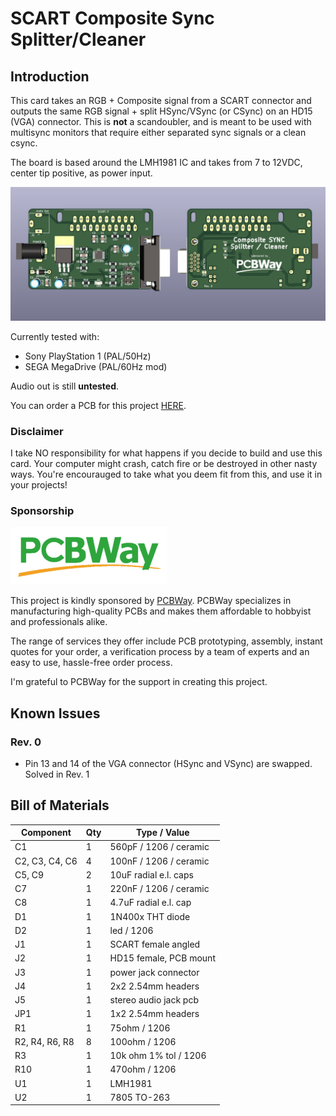 # SCART Composite Sync Splitter/Cleaner

## Introduction

This card takes an RGB + Composite signal from a SCART connector and outputs the same RGB signal + split HSync/VSync (or CSync) on an 
HD15 (VGA) connector. This is **not** a scandoubler, and is meant to be used with multisync monitors that require either separated
sync signals or a clean csync.

The board is based around the LMH1981 IC and takes from 7 to 12VDC, center tip positive, as power input.

![Sync Splitter](pics/pcb_view.jpg)

Currently tested with:

- Sony PlayStation 1 (PAL/50Hz)
- SEGA MegaDrive (PAL/60Hz mod)

Audio out is still **untested**.

You can order a PCB for this project [HERE](https://www.pcbway.com/project/shareproject/SCART_SyncSplitter_bdc49b8d.html).

### Disclaimer

I take NO responsibility for what happens if you decide to build and use this card. Your computer might crash, catch fire or be destroyed in other nasty ways.
You're encourauged to take what you deem fit from this, and use it in your projects!

### Sponsorship

![PCBWay_logo](pics/pcbway_logo.png)

This project is kindly sponsored by [PCBWay](https://pcbway.com).
PCBWay specializes in manufacturing high-quality PCBs and makes them affordable to hobbyist and professionals alike.

The range of services they offer include PCB prototyping, assembly, instant quotes for your order, a verification process by a team
of experts and an easy to use, hassle-free order process.

I'm grateful to PCBWay for the support in creating this project.

## Known Issues

### Rev. 0

- Pin 13 and 14 of the VGA connector (HSync and VSync) are swapped. Solved in Rev. 1

## Bill of Materials

| Component         | Qty | Type / Value           |
| ----------------- | --- | ---------------------- |
| C1                |  1  | 560pF / 1206 / ceramic |
| C2, C3, C4, C6    |  4  | 100nF / 1206 / ceramic |
| C5, C9            |  2  | 10uF radial e.l. caps  |
| C7                |  1  | 220nF / 1206 / ceramic |
| C8                |  1  | 4.7uF radial e.l. cap  |
| D1                |  1  | 1N400x THT diode       |
| D2                |  1  | led / 1206             |
| J1                |  1  | SCART female angled    |
| J2                |  1  | HD15 female, PCB mount |
| J3                |  1  | power jack connector   |
| J4                |  1  | 2x2 2.54mm headers     |
| J5                |  1  | stereo audio jack pcb  |
| JP1               |  1  | 1x2 2.54mm headers     |
| R1                |  1  | 75ohm / 1206           |
| R2, R4, R6, R8    |  8  | 100ohm / 1206          |
| R3                |  1  | 10k ohm 1% tol / 1206  |
| R10               |  1  | 470ohm / 1206          |
| U1                |  1  | LMH1981                |
| U2                |  1  | 7805 TO-263            |
